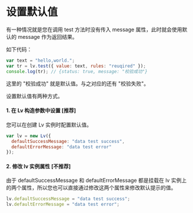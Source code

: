 # 设置默认值

有一种情况就是您在调用 test 方法时没有传入 message 属性，此时就会使用默认的 message 作为返回结果。

如下代码：

```js
var text = "hello,world.";
var tr = lv.test({ value: text, rules: "reuqired" });
console.log(tr); // {status: true, message: "校验成功"}
```

这里的 "校验成功" 就是默认值。与之对应的还有 "校验失败"。

设置默认值有两种方式。

#### 1. 在 Lv 构造参数中设置 [推荐]

您可以在创建 Lv 实例时配置默认值。

```js
var lv = new Lv({
  defaultSuccessMessage: "data test success",
  defaultErrorMessage: "data test error"
});
```

#### 2. 修改 lv 实例属性 [不推荐]

由于 defaultSuccessMessage 和 defaultErrorMessage 都是挂载在 lv 实例上的两个属性，所以您也可以直接通过修改这两个属性来修改默认提示的值。

```js
lv.defaultSuccessMessage = "data test success";
lv.defaultErrorMessage = "data test error";
```
